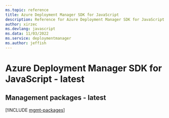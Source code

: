 ```yaml
---
ms.topic: reference
title: Azure Deployment Manager SDK for JavaScript
description: Reference for Azure Deployment Manager SDK for JavaScript
author: xirzec
ms.devlang: javascript
ms.data: 11/03/2022
ms.service: deploymentmanager
ms.author: jeffish
---
```

# Azure Deployment Manager SDK for JavaScript - latest

## Management packages - latest
[!INCLUDE [mgmt-packages](deployment-manager-mgmt-index.md)]